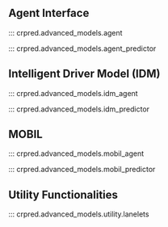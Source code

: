 ## Agent Interface

::: crpred.advanced_models.agent

::: crpred.advanced_models.agent_predictor

## Intelligent Driver Model (IDM)

::: crpred.advanced_models.idm_agent

::: crpred.advanced_models.idm_predictor

## MOBIL

::: crpred.advanced_models.mobil_agent

::: crpred.advanced_models.mobil_predictor

## Utility Functionalities

::: crpred.advanced_models.utility.lanelets